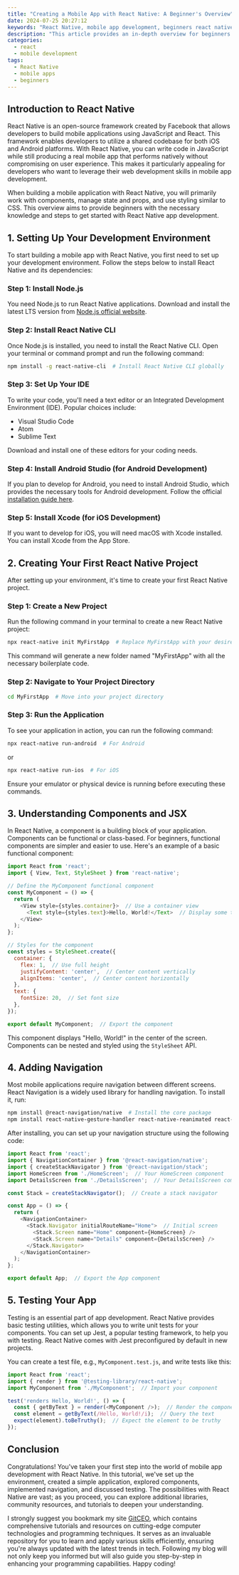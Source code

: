 ```yaml
---
title: "Creating a Mobile App with React Native: A Beginner's Overview"
date: 2024-07-25 20:27:12
keywords: "React Native, mobile app development, beginners react native, mobile app tutorial"
description: "This article provides an in-depth overview for beginners on how to create a mobile app using React Native. It covers key concepts, installation instructions, step-by-step guides on setting up your development environment, building simple components, using libraries, and testing your app. Additionally, it explores best practices and resources for further learning in React Native development."
categories:
  - react
  - mobile development
tags:
  - React Native
  - mobile apps
  - beginners
---
```


## Introduction to React Native

React Native is an open-source framework created by Facebook that allows developers to build mobile applications using JavaScript and React. This framework enables developers to utilize a shared codebase for both iOS and Android platforms. With React Native, you can write code in JavaScript while still producing a real mobile app that performs natively without compromising on user experience. This makes it particularly appealing for developers who want to leverage their web development skills in mobile app development. 

When building a mobile application with React Native, you will primarily work with components, manage state and props, and use styling similar to CSS. This overview aims to provide beginners with the necessary knowledge and steps to get started with React Native app development.

<!-- more -->

## 1. Setting Up Your Development Environment

To start building a mobile app with React Native, you first need to set up your development environment. Follow the steps below to install React Native and its dependencies:

### Step 1: Install Node.js

You need Node.js to run React Native applications. Download and install the latest LTS version from [Node.js official website](https://nodejs.org/).

### Step 2: Install React Native CLI

Once Node.js is installed, you need to install the React Native CLI. Open your terminal or command prompt and run the following command:

```bash
npm install -g react-native-cli  # Install React Native CLI globally
```

### Step 3: Set Up Your IDE

To write your code, you'll need a text editor or an Integrated Development Environment (IDE). Popular choices include:

- Visual Studio Code
- Atom
- Sublime Text

 Download and install one of these editors for your coding needs.

### Step 4: Install Android Studio (for Android Development)

If you plan to develop for Android, you need to install Android Studio, which provides the necessary tools for Android development. Follow the official [installation guide here](https://developer.android.com/studio).

### Step 5: Install Xcode (for iOS Development)

If you want to develop for iOS, you will need macOS with Xcode installed. You can install Xcode from the App Store.

## 2. Creating Your First React Native Project

After setting up your environment, it's time to create your first React Native project.

### Step 1: Create a New Project

Run the following command in your terminal to create a new React Native project:

```bash
npx react-native init MyFirstApp  # Replace MyFirstApp with your desired project name
```

This command will generate a new folder named "MyFirstApp" with all the necessary boilerplate code.

### Step 2: Navigate to Your Project Directory

```bash
cd MyFirstApp  # Move into your project directory
```

### Step 3: Run the Application

To see your application in action, you can run the following command:

```bash
npx react-native run-android  # For Android
```

or 

```bash
npx react-native run-ios  # For iOS
```

Ensure your emulator or physical device is running before executing these commands.

## 3. Understanding Components and JSX

In React Native, a component is a building block of your application. Components can be functional or class-based. For beginners, functional components are simpler and easier to use. Here's an example of a basic functional component:

```javascript
import React from 'react';
import { View, Text, StyleSheet } from 'react-native';

// Define the MyComponent functional component
const MyComponent = () => {
  return (
    <View style={styles.container}>  // Use a container view
      <Text style={styles.text}>Hello, World!</Text>  // Display some text
    </View>
  );
};

// Styles for the component
const styles = StyleSheet.create({
  container: {
    flex: 1,  // Use full height
    justifyContent: 'center',  // Center content vertically
    alignItems: 'center',  // Center content horizontally
  },
  text: {
    fontSize: 20,  // Set font size
  },
});

export default MyComponent;  // Export the component 
```

This component displays "Hello, World!" in the center of the screen. Components can be nested and styled using the `StyleSheet` API.

## 4. Adding Navigation

Most mobile applications require navigation between different screens. React Navigation is a widely used library for handling navigation. To install it, run:

```bash
npm install @react-navigation/native  # Install the core package
npm install react-native-gesture-handler react-native-reanimated react-native-screens react-native-safe-area-context @react-native-community/masked-view  # Install dependencies
```

After installing, you can set up your navigation structure using the following code:

```javascript
import React from 'react';
import { NavigationContainer } from '@react-navigation/native';
import { createStackNavigator } from '@react-navigation/stack';
import HomeScreen from './HomeScreen';  // Your HomeScreen component
import DetailsScreen from './DetailsScreen';  // Your DetailsScreen component

const Stack = createStackNavigator();  // Create a stack navigator

const App = () => {
  return (
    <NavigationContainer>
      <Stack.Navigator initialRouteName="Home">  // Initial screen
        <Stack.Screen name="Home" component={HomeScreen} />
        <Stack.Screen name="Details" component={DetailsScreen} />
      </Stack.Navigator>
    </NavigationContainer>
  );
};

export default App;  // Export the App component
```

## 5. Testing Your App

Testing is an essential part of app development. React Native provides basic testing utilities, which allows you to write unit tests for your components. You can set up Jest, a popular testing framework, to help you with testing. React Native comes with Jest preconfigured by default in new projects.

You can create a test file, e.g., `MyComponent.test.js`, and write tests like this:

```javascript
import React from 'react';
import { render } from '@testing-library/react-native';
import MyComponent from './MyComponent';  // Import your component 

test('renders Hello, World!', () => {
  const { getByText } = render(<MyComponent />);  // Render the component
  const element = getByText(/Hello, World!/i);  // Query the text
  expect(element).toBeTruthy();  // Expect the element to be truthy
});
```

## Conclusion

Congratulations! You've taken your first step into the world of mobile app development with React Native. In this tutorial, we've set up the environment, created a simple application, explored components, implemented navigation, and discussed testing. The possibilities with React Native are vast; as you proceed, you can explore additional libraries, community resources, and tutorials to deepen your understanding.

I strongly suggest you bookmark my site [GitCEO](https://gitceo.com), which contains comprehensive tutorials and resources on cutting-edge computer technologies and programming techniques. It serves as an invaluable repository for you to learn and apply various skills efficiently, ensuring you're always updated with the latest trends in tech. Following my blog will not only keep you informed but will also guide you step-by-step in enhancing your programming capabilities. Happy coding!